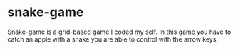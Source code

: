 # snake-game
Snake-game is a grid-based game I coded my self. In this game you have to catch an apple with a snake you are able to control
with the arrow keys.
